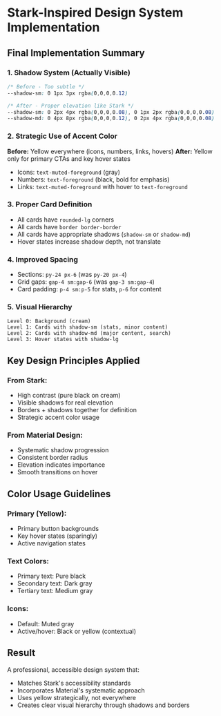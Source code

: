 # Stark-Inspired Design System Implementation

## Final Implementation Summary

### 1. Shadow System (Actually Visible)
```css
/* Before - Too subtle */
--shadow-sm: 0 1px 3px rgba(0,0,0,0.12)

/* After - Proper elevation like Stark */
--shadow-sm: 0 2px 4px rgba(0,0,0,0.08), 0 1px 2px rgba(0,0,0,0.08)
--shadow-md: 0 4px 8px rgba(0,0,0,0.12), 0 2px 4px rgba(0,0,0,0.08)
```

### 2. Strategic Use of Accent Color
**Before:** Yellow everywhere (icons, numbers, links, hovers)
**After:** Yellow only for primary CTAs and key hover states
- Icons: `text-muted-foreground` (gray)
- Numbers: `text-foreground` (black, bold for emphasis)
- Links: `text-muted-foreground` with hover to `text-foreground`

### 3. Proper Card Definition
- All cards have `rounded-lg` corners
- All cards have `border border-border`
- All cards have appropriate shadows (`shadow-sm` or `shadow-md`)
- Hover states increase shadow depth, not translate

### 4. Improved Spacing
- Sections: `py-24 px-6` (was `py-20 px-4`)
- Grid gaps: `gap-4 sm:gap-6` (was `gap-3 sm:gap-4`)
- Card padding: `p-4 sm:p-5` for stats, `p-6` for content

### 5. Visual Hierarchy
```
Level 0: Background (cream)
Level 1: Cards with shadow-sm (stats, minor content)
Level 2: Cards with shadow-md (major content, search)
Level 3: Hover states with shadow-lg
```

## Key Design Principles Applied

### From Stark:
- High contrast (pure black on cream)
- Visible shadows for real elevation
- Borders + shadows together for definition
- Strategic accent color usage

### From Material Design:
- Systematic shadow progression
- Consistent border radius
- Elevation indicates importance
- Smooth transitions on hover

## Color Usage Guidelines

### Primary (Yellow):
- Primary button backgrounds
- Key hover states (sparingly)
- Active navigation states

### Text Colors:
- Primary text: Pure black
- Secondary text: Dark gray
- Tertiary text: Medium gray

### Icons:
- Default: Muted gray
- Active/hover: Black or yellow (contextual)

## Result
A professional, accessible design system that:
- Matches Stark's accessibility standards
- Incorporates Material's systematic approach
- Uses yellow strategically, not everywhere
- Creates clear visual hierarchy through shadows and borders